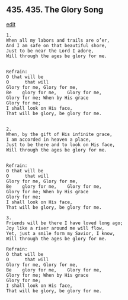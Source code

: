 
## 435.  435. The Glory Song
[edit](https://docs.google.com/document/d/1NWSkEhqg%2D5ikW_alLFn_bLW5WBu6Cy4P/edit?mode=html)






    1.
    When all my labors and trails are o’er,
    And I am safe on that beautiful shore,
    Just to be near the Lord I adore,
    Will through the ages be glory for me.


    Refrain:
    O that will be
    O      that will
    Glory for me, Glory for me,
    Be    glory for me,    Glory for me,
    Glory for me; When by His grace
    Glory for me;
    I shall look on His face,
    That will be glory, be glory for me.


    2.
    When, by the gift of His infinite grace,
    I am accorded in heaven a place,
    Just to be there and to look on His face,
    Will through the ages be glory for me.


    Refrain:
    O that will be
    O      that will
    Glory for me, Glory for me,
    Be    glory for me,    Glory for me,
    Glory for me; When by His grace
    Glory for me;
    I shall look on His face,
    That will be glory, be glory for me.

    3.
    Friends will be there I have loved long ago;
    Joy like a river around me will flow,
    Yet, just a smile form my Savior, I know,
    Will through the ages be glory for me.

    Refrain:
    O that will be
    O      that will
    Glory for me, Glory for me,
    Be    glory for me,    Glory for me,
    Glory for me; When by His grace
    Glory for me;
    I shall look on His face,
    That will be glory, be glory for me.

